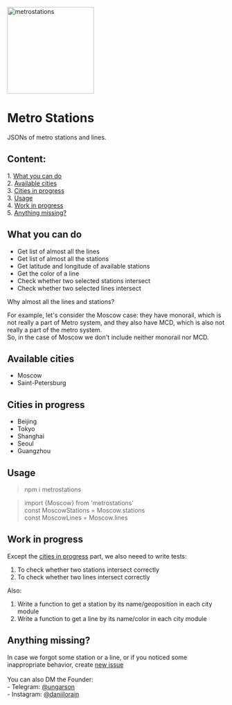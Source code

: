 <img src="https://i.ibb.co/WnD42Vy/metrostations.png" width="200" alt="metrostations" border="0"></img>
# Metro Stations
JSONs of metro stations and lines.

<h2>Content:</h2>
1. <a href="#what-you-can-do">What you can do</a> <br>
2. <a href="#available-cities">Available cities</a> <br>
3. <a href="#cities-in-progress">Cities in progress</a> <br>
3. <a href="#usage">Usage</a> <br>
4. <a href="#work-in-progress">Work in progress</a> <br>
5. <a href="#anything-missing">Anything missing?</a>

<h2 id="what-you-can-do">What you can do</h2>
<ul>
<li>Get list of almost all the lines</li>
<li>Get list of almost all the stations</li>
<li>Get latitude and longitude of available stations</li>
<li>Get the color of a line</li>
<li>Check whether two selected stations intersect</li>
<li>Check whether two selected lines intersect</li>
</ul>

Why almost all the lines and stations? 

For example, let's consider the Moscow case: they have monorail,
which is not really a part of Metro system, 
and they also have MCD, which is also not really a part of the metro system. <br>
So, in the case of Moscow we don't include neither monorail nor MCD.
<h2 id="available-cities">Available cities</h2>
<ul>
<li>Moscow</li>
<li>Saint-Petersburg</li>
</ul>
<h2 id="cities-in-progress">Cities in progress</h2>
<ul>
<li>Beijing</li>
<li>Tokyo</li>
<li>Shanghai</li>
<li>Seoul</li>
<li>Guangzhou</li>
</ul>

<h2 id="usage">Usage</h2>

> npm i metrostations

> import {Moscow} from 'metrostations' <br />
> const MoscowStations = Moscow.stations <br />
> const MoscowLines = Moscow.lines

<h2 id="work-in-progress">Work in progress</h2>
Except the <a href="#cities-in-progress">cities in progress</a> part, 
we also neeed to write tests: <br>
<ol>
<li>To check whether two stations intersect correctly</li>
<li>To check whether two lines intersect correctly</li>
</ol>
Also:
<ol>
<li>Write a function to get a station by its name/geoposition in each city module</li>
<li>Write a function to get a line by its name/color in each city module</li>
</ol>
<h2 id="anything-missing">Anything missing?</h2>
In case we forgot some station or a line, or if you noticed some inappropriate behavior,
create <a href="https://github.com/ungarson/MetroStations/issues">new issue</a>
<br>
<br>
You can also DM the Founder: <br>
- Telegram: <a href="https://t.me/ungarson">@ungarson</a><br>
- Instagram: <a href="https://www.instagram.com/daniilorain/">@daniilorain</a>